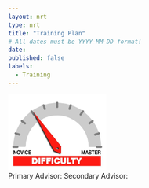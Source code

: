```yaml
---
layout: nrt
type: nrt
title: "Training Plan"
# All dates must be YYYY-MM-DD format!
date:
published: false
labels:
  - Training
---
```


<div class="container">
    <div class="row">
        <div class="col-md-6">
            <img width="200px" class="rounded float-start pe-4" src="../img/difficulty/degree_difficulty.jpg">
        </div>
        <div class="col-md-6">
            <span id="primary_advisor_span" class="badge bg-primary">Primary Advisor: </span>
            <span id="secondary_advisor_span" class="badge bg-secondary">Secondary Advisor: </span>
        </div>
    </div>
    <div class="row" id="plan_div">
    </div>
</div>


<script type="text/javascript" src="https://www.gstatic.com/charts/loader.js"></script>
<script type="text/javascript">

google.charts.load('current', {'packages':['corechart']});
google.charts.setOnLoadCallback(querySheet);

function querySheet() {
    var queryString = encodeURIComponent(`SELECT * WHERE C = "{{ site.data.bio.basics.email }}"`);
    var query = new google.visualization.Query(
        `https://docs.google.com/spreadsheets/d/1cYoC5aqpM6r2DceIvGN8y0H5AK1b-n1CC-yX-NmWUtI/gviz/tq?sheet=Training&tq=${queryString}`
        );
    
    query.send(handleQueryResponse);
}

function handleQueryResponse(response) {
    if (response.isError()) {
        console.log('Error in query: ' + response.getMessage() + ' ' + response.getDetailedMessage());
        return;
    }

    var data = response.getDataTable();
    var numRows = data.getNumberOfRows();
    var jsonData = JSON.parse(data.toJSON());
    let primaryAdvisorIndex = data.getColumnIndex("Primary Advisor");
    let secondaryAdvisorIndex = data.getColumnIndex("Secondary Advisor");

    primary_advisor_span.innerHTML += data.getValue(0, primaryAdvisorIndex);
    secondary_advisor_span.innerHTML += data.getValue(0, secondaryAdvisorIndex);

    // get the plan data after Secondary Advisor column
    for(let i = secondaryAdvisorIndex + 1; i < data.getNumberOfColumns(); i++) {
        let plan_item = data.getColumnLabel(i);
        let plan_item_data = data.getValue(0, i);
        if(plan_item_data === null || plan_item_data === "") {
            continue;
        }
console.log(plan_item_data);
        plan_div.innerHTML += `<div class="card">${plan_item_data}</div>`;
}

}
</script>